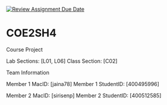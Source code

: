 [![Review Assignment Due Date](https://classroom.github.com/assets/deadline-readme-button-22041afd0340ce965d47ae6ef1cefeee28c7c493a6346c4f15d667ab976d596c.svg)](https://classroom.github.com/a/mLqiHWLE)
# COE2SH4

Course Project

Lab Sections: [L01, L06]
Class Section: [C02]

Team Information

Member 1 MacID: [jaina78]
Member 1 StudentID: [400495996]

Member 2 MacID: [sirisenp]
Member 2 StudentID: [400512585]